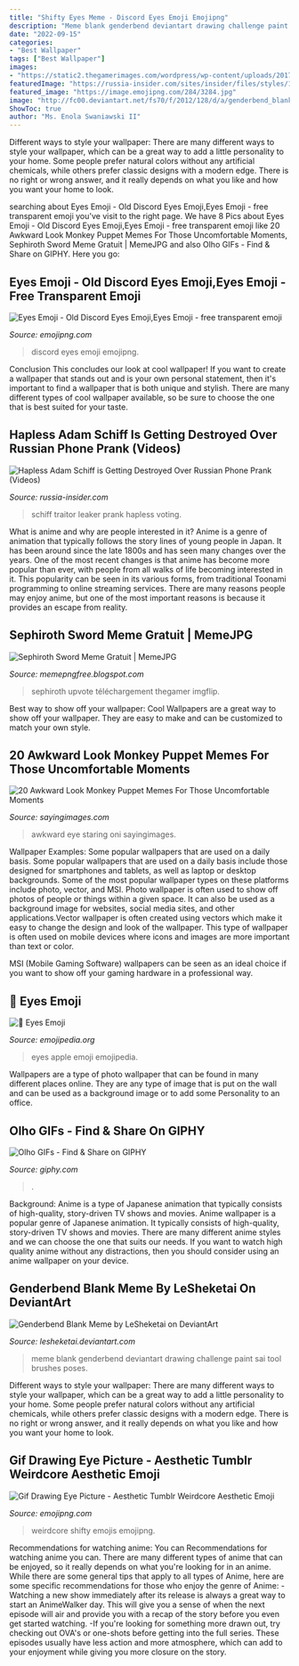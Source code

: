 ```yaml
---
title: "Shifty Eyes Meme - Discord Eyes Emoji Emojipng"
description: "Meme blank genderbend deviantart drawing challenge paint sai tool brushes poses"
date: "2022-09-15"
categories:
- "Best Wallpaper"
tags: ["Best Wallpaper"]
images:
- "https://static2.thegamerimages.com/wordpress/wp-content/uploads/2017/11/ff-memes-2.jpg"
featuredImage: "https://russia-insider.com/sites/insider/files/styles/1200xauto/public/d8my6qtcnd401.jpg?itok=28XNvSkH"
featured_image: "https://image.emojipng.com/284/3284.jpg"
image: "http://fc00.deviantart.net/fs70/f/2012/128/d/a/genderbend_blank_meme_by_lesheketai-d4yzigi.png"
ShowToc: true
author: "Ms. Enola Swaniawski II"
---
```



Different ways to style your wallpaper:
There are many different ways to style your wallpaper, which can be a great way to add a little personality to your home. Some people prefer natural colors without any artificial chemicals, while others prefer classic designs with a modern edge. There is no right or wrong answer, and it really depends on what you like and how you want your home to look.

	

		
searching about Eyes Emoji - Old Discord Eyes Emoji,Eyes Emoji - free transparent emoji you've visit to the right page. We have 8 Pics about Eyes Emoji - Old Discord Eyes Emoji,Eyes Emoji - free transparent emoji like 20 Awkward Look Monkey Puppet Memes For Those Uncomfortable Moments, Sephiroth Sword Meme Gratuit | MemeJPG and also Olho GIFs - Find &amp; Share on GIPHY. Here you go:
		
    
## Eyes Emoji - Old Discord Eyes Emoji,Eyes Emoji - Free Transparent Emoji

<img loading=lazy src="https://image.emojipng.com/284/3284.jpg" onerror="this.onerror=null;this.src='https://tse3.mm.bing.net/th?id=OIP.2LtO6PEhvBkzyBoxTQTNNQHaDB&amp;pid=15.1';" alt="Eyes Emoji - Old Discord Eyes Emoji,Eyes Emoji - free transparent emoji">

_Source: emojipng.com_

>discord eyes emoji emojipng. 

	

Conclusion
This concludes our look at cool wallpaper! If you want to create a wallpaper that stands out and is your own personal statement, then it's important to find a wallpaper that is both unique and stylish. There are many different types of cool wallpaper available, so be sure to choose the one that is best suited for your taste.

    
## Hapless Adam Schiff Is Getting Destroyed Over Russian Phone Prank (Videos)

<img loading=lazy src="https://russia-insider.com/sites/insider/files/styles/1200xauto/public/d8my6qtcnd401.jpg?itok=28XNvSkH" onerror="this.onerror=null;this.src='https://tse4.mm.bing.net/th?id=OIP.BeTD3P4cpUr0A0YI9_YHjAHaDt&amp;pid=15.1';" alt="Hapless Adam Schiff is Getting Destroyed Over Russian Phone Prank (Videos)">

_Source: russia-insider.com_

>schiff traitor leaker prank hapless voting. 

	

What is anime and why are people interested in it?
Anime is a genre of animation that typically follows the story lines of young people in Japan. It has been around since the late 1800s and has seen many changes over the years. One of the most recent changes is that anime has become more popular than ever, with people from all walks of life becoming interested in it. This popularity can be seen in its various forms, from traditional Toonami programming to online streaming services. There are many reasons people may enjoy anime, but one of the most important reasons is because it provides an escape from reality.

    
## Sephiroth Sword Meme Gratuit | MemeJPG

<img loading=lazy src="https://static2.thegamerimages.com/wordpress/wp-content/uploads/2017/11/ff-memes-2.jpg" onerror="this.onerror=null;this.src='https://tse1.mm.bing.net/th?id=OIP.Cy-uwJWxTfkqBmHknPGzIQHaD5&amp;pid=15.1';" alt="Sephiroth Sword Meme Gratuit | MemeJPG">

_Source: memepngfree.blogspot.com_

>sephiroth upvote téléchargement thegamer imgflip. 

	

Best way to show off your wallpaper:
Cool Wallpapers are a great way to show off your wallpaper. They are easy to make and can be customized to match your own style.

    
## 20 Awkward Look Monkey Puppet Memes For Those Uncomfortable Moments

<img loading=lazy src="https://sayingimages.com/wp-content/uploads/monkey-puppet-sings-loud-in-shower-meme.jpg" onerror="this.onerror=null;this.src='https://tse2.mm.bing.net/th?id=OIP.vScfZbmKhanxlFcBRbRZLgHaG8&amp;pid=15.1';" alt="20 Awkward Look Monkey Puppet Memes For Those Uncomfortable Moments">

_Source: sayingimages.com_

>awkward eye staring oni sayingimages. 

	

Wallpaper Examples: Some popular wallpapers that are used on a daily basis.
Some popular wallpapers that are used on a daily basis include those designed for smartphones and tablets, as well as laptop or desktop backgrounds. Some of the most popular wallpaper types on these platforms include photo, vector, and MSI. 
Photo wallpaper is often used to show off photos of people or things within a given space. It can also be used as a background image for websites, social media sites, and other applications.Vector wallpaper is often created using vectors which make it easy to change the design and look of the wallpaper. This type of wallpaper is often used on mobile devices where icons and images are more important than text or color. 

MSI (Mobile Gaming Software) wallpapers can be seen as an ideal choice if you want to show off your gaming hardware in a professional way.

    
## 👀 Eyes Emoji

<img loading=lazy src="https://emojipedia-us.s3.dualstack.us-west-1.amazonaws.com/socialmedia/apple/129/eyes_1f440.png" onerror="this.onerror=null;this.src='https://tse3.mm.bing.net/th?id=OIP.Mh6X69DE-0e8yRFuAkt21AHaD9&amp;pid=15.1';" alt="👀 Eyes Emoji">

_Source: emojipedia.org_

>eyes apple emoji emojipedia. 

	



Wallpapers are a type of photo wallpaper that can be found in many different places online. They are any type of image that is put on the wall and can be used as a background image or to add some Personality to an office.

    
## Olho GIFs - Find &amp; Share On GIPHY

<img loading=lazy src="https://media.giphy.com/media/I1mDA4dGGjbnW/giphy.gif" onerror="this.onerror=null;this.src='https://tse4.mm.bing.net/th?id=OIP.oQHzcg_WtcN3aoy8j8yvngHaEP&amp;pid=15.1';" alt="Olho GIFs - Find &amp; Share on GIPHY">

_Source: giphy.com_

>. 

	

Background: Anime is a type of Japanese animation that typically consists of high-quality, story-driven TV shows and movies.
Anime wallpaper is a popular genre of Japanese animation. It typically consists of high-quality, story-driven TV shows and movies. There are many different anime styles and we can choose the one that suits our needs. If you want to watch high quality anime without any distractions, then you should consider using an anime wallpaper on your device.

    
## Genderbend Blank Meme By LeSheketai On DeviantArt

<img loading=lazy src="http://fc00.deviantart.net/fs70/f/2012/128/d/a/genderbend_blank_meme_by_lesheketai-d4yzigi.png" onerror="this.onerror=null;this.src='https://tse1.mm.bing.net/th?id=OIP.grLGL37TGxaayMXiSvSK0gHaFw&amp;pid=15.1';" alt="Genderbend Blank Meme by LeSheketai on DeviantArt">

_Source: lesheketai.deviantart.com_

>meme blank genderbend deviantart drawing challenge paint sai tool brushes poses. 

	

Different ways to style your wallpaper:
There are many different ways to style your wallpaper, which can be a great way to add a little personality to your home. Some people prefer natural colors without any artificial chemicals, while others prefer classic designs with a modern edge. There is no right or wrong answer, and it really depends on what you like and how you want your home to look.

    
## Gif Drawing Eye Picture - Aesthetic Tumblr Weirdcore Aesthetic Emoji

<img loading=lazy src="https://image.emojipng.com/410/304410-small.png" onerror="this.onerror=null;this.src='https://tse4.mm.bing.net/th?id=OIP.ouhH5mAx8cDXb2ShoGMkjAAAAA&amp;pid=15.1';" alt="Gif Drawing Eye Picture - Aesthetic Tumblr Weirdcore Aesthetic Emoji">

_Source: emojipng.com_

>weirdcore shifty emojis emojipng. 

	

Recommendations for watching anime: You can
Recommendations for watching anime you can. There are many different types of anime that can be enjoyed, so it really depends on what you're looking for in an anime. While there are some general tips that apply to all types of Anime, here are some specific recommendations for those who enjoy the genre of Anime: 
-Watching a new show immediately after its release is always a great way to start an AnimeWalker day. This will give you a sense of when the next episode will air and provide you with a recap of the story before you even get started watching. 
-If you're looking for something more drawn out, try checking out OVA's or one-shots before getting into the full series. These episodes usually have less action and more atmosphere, which can add to your enjoyment while giving you more closure on the story.

